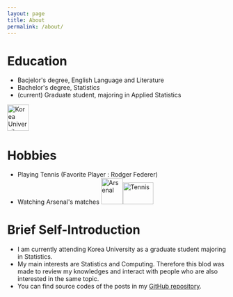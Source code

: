 ```yaml
---
layout: page
title: About
permalink: /about/
---
```

# Education
- Bacjelor's degree, English Language and Literature
- Bachelor's degree, Statistics
- (current) Graduate student, majoring in Applied Statistics
<img src="{{ site.baseurl }}/assets/ku_logo.jpg" height="60" width="50" title="Korea University" class="profile">

# Hobbies
- Playing Tennis (Favorite Player : Rodger Federer)
- Watching Arsenal's matches
<img src="{{ site.baseurl }}/assets/Arsenal_FC.png" height="60" width="50" title="Arsenal" class="profile"><img src="{{ site.baseurl }}/assets/tennis.jpg"  height="50" width="70" title="Tennis" class="profile">

# Brief Self-Introduction
- I am currently attending Korea University as a graduate student majoring in Statistics.
- My main interests are Statistics and Computing. Therefore this blod was made to review my knowledges and interact with people who are also interested in the same topic.
- You can find source codes of the posts in my [GitHub repository](https://github.com/eugene9212).

